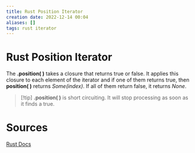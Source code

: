 ```yaml
---
title: Rust Position Iterator
creation date: 2022-12-14 00:04
aliases: []
tags: rust iterator
---
```


# Rust Position Iterator
The **.position( )** takes a closure that returns true or false. It applies this closure to each element of the iterator and if one of them returns true, then **position( )** returns *Some(index)*. If all of them return false, it returns *None*.

> [!tip] **.position( )** is short circuiting. It will stop processing as soon as it finds a true.





# Sources
[Rust Docs](https://doc.rust-lang.org/std/iter/trait.Iterator.html#method.position)